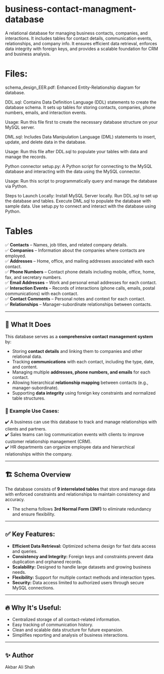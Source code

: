 # business-contact-managment-database
A relational database for managing business contacts, companies, and interactions. It includes tables for contact details, communication events, relationships, and company info. It ensures efficient data retrieval, enforces data integrity with foreign keys, and provides a scalable foundation for CRM and business analysis.

# Files:
schema_design_EER.pdf: Enhanced Entity-Relationship diagram for database.

DDL.sql: Contains Data Definition Language (DDL) statements to create the database schema. It sets up tables for storing contacts, companies, phone numbers, emails, and interaction events.

Usage: Run this file first to create the necessary database structure on your MySQL server.

DML.sql: Includes Data Manipulation Language (DML) statements to insert, update, and delete data in the database.

Usage: Run this file after DDL.sql to populate your tables with data and manage the records.

Python connector setup.py: A Python script for connecting to the MySQL database and interacting with the data using the MySQL connector.

Usage: Run this script to programmatically query and manage the database via Python.

Steps to Launch Locally:
Install MySQL Server locally.
Run DDL.sql to set up the database and tables.
Execute DML.sql to populate the database with sample data.
Use setup.py to connect and interact with the database using Python.

# Tables
✅ **Contacts** – Names, job titles, and related company details.  
✅ **Companies** – Information about the companies where contacts are employed.  
✅ **Addresses** – Home, office, and mailing addresses associated with each contact.  
✅ **Phone Numbers** – Contact phone details including mobile, office, home, fax, and secretary numbers.  
✅ **Email Addresses** – Work and personal email addresses for each contact.  
✅ **Interaction Events** – Records of interactions (phone calls, emails, postal communications) with each contact.  
✅ **Contact Comments** – Personal notes and context for each contact.  
✅ **Relationships** – Manager-subordinate relationships between contacts.  

---

## 🚀 **What It Does**  
This database serves as a **comprehensive contact management system** by:  

- Storing **contact details** and linking them to companies and other relational data.  
- Tracking **communications** with each contact, including the type, date, and content.  
- Managing multiple **addresses, phone numbers, and emails** for each contact.  
- Allowing hierarchical **relationship mapping** between contacts (e.g., manager-subordinate).  
- Supporting **data integrity** using foreign key constraints and normalized table structures.  

### 🔎 **Example Use Cases:**  
✔️ A business can use this database to track and manage relationships with clients and partners.  
✔️ Sales teams can log communication events with clients to improve customer relationship management (CRM).  
✔️ HR departments can organize employee data and hierarchical relationships within the company.  

---

## 🏗️ **Schema Overview**  
The database consists of **9 interrelated tables** that store and manage data with enforced constraints and relationships to maintain consistency and accuracy.  
- The schema follows **3rd Normal Form (3NF)** to eliminate redundancy and ensure flexibility.  

---

## ✅ **Key Features:**  
- **Efficient Data Retrieval:** Optimized schema design for fast data access and queries.  
- **Consistency and Integrity:** Foreign keys and constraints prevent data duplication and orphaned records.  
- **Scalability:** Designed to handle large datasets and growing business needs.  
- **Flexibility:** Support for multiple contact methods and interaction types.  
- **Security:** Data access limited to authorized users through secure MySQL connections.  

---

## 🔥 **Why It's Useful:**  
- Centralized storage of all contact-related information.  
- Easy tracking of communication history.  
- Clean and scalable data structure for future expansion.  
- Simplifies reporting and analysis of business interactions.  

---

## ✨ **Author**  
Akbar Ali Shah  
